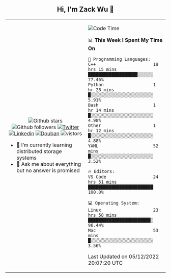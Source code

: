 <h2 align="center"> Hi, I'm Zack Wu 👋 </h2>

<table>
    <tr>
        <td valign="center" width="50%">
            <p align="center">
              <img src="https://img.shields.io/github/stars/izackwu?style=social" alt="Github stars" />
              <img src="https://img.shields.io/github/followers/izackwu?style=social" alt="Github followers" />
              <a href="https://twitter.com/_zackwu"><img src="https://img.shields.io/badge/@__zackwu-1DA1F2?style=flat&logo=Twitter&logoColor=white" alt="Twitter"/></a>
              <a href="https://www.linkedin.com/in/izackwu/?locale=en_US"><img src="https://img.shields.io/badge/@izackwu-0073b1?style=flat&logo=LinkedIn&logoColor=white" alt="Linkedin" /></a>
              <a href="https://www.douban.com/people/keith1"><img src="https://img.shields.io/badge/@keith1-007722?style=flat&logo=Douban&logoColor=white" alt="Douban" /></a>
              <img src="https://visitor-badge.glitch.me/badge?page_id=keithnull" alt="vistors" />
            </p>
            <ul>
                <li>🌱 I’m currently learning distributed storage systems</li>
                <li>💬 Ask me about everything but no answer is promised</li>
            </ul>
        </td>
       <td valign="top" width="50%">
    
<!--START_SECTION:waka-->
![Code Time](http://img.shields.io/badge/Code%20Time-2%2C168%20hrs%2045%20mins-blue)

📊 **This Week I Spent My Time On** 

```text
💬 Programming Languages: 
C++                      19 hrs 15 mins      ███████████████████░░░░░░   77.46% 
Python                   1 hr 28 mins        █░░░░░░░░░░░░░░░░░░░░░░░░   5.91% 
Bash                     1 hr 14 mins        █░░░░░░░░░░░░░░░░░░░░░░░░   4.98% 
Other                    1 hr 12 mins        █░░░░░░░░░░░░░░░░░░░░░░░░   4.88% 
YAML                     52 mins             █░░░░░░░░░░░░░░░░░░░░░░░░   3.52%

🔥 Editors: 
VS Code                  24 hrs 51 mins      █████████████████████████   100.0%

💻 Operating System: 
Linux                    23 hrs 58 mins      ████████████████████████░   96.44% 
Mac                      53 mins             █░░░░░░░░░░░░░░░░░░░░░░░░   3.56%

```


 Last Updated on 05/12/2022 20:07:20 UTC
<!--END_SECTION:waka-->
</td></tr>
</table>


